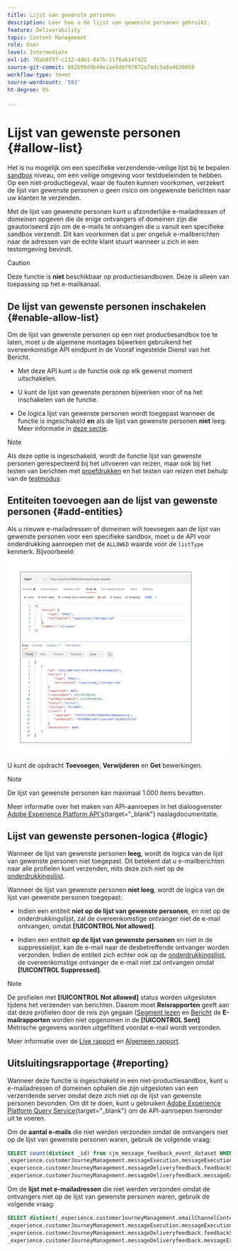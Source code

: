 ```yaml
---
title: Lijst van gewenste personen
description: Leer hoe u de lijst van gewenste personen gebruikt.
feature: Deliverability
topic: Content Management
role: User
level: Intermediate
exl-id: 70ab8f57-c132-4de1-847b-11f0ab14f422
source-git-commit: 882b99d9b49e1ae6d0f97872a74dc5a8a4639050
workflow-type: tm+mt
source-wordcount: '583'
ht-degree: 0%

---
```


# Lijst van gewenste personen {#allow-list}

Het is nu mogelijk om een specifieke verzendende-veilige lijst bij te bepalen [sandbox](../administration/sandboxes.md) niveau, om een veilige omgeving voor testdoeleinden te hebben. Op een niet-productiegeval, waar de fouten kunnen voorkomen, verzekert de lijst van gewenste personen u geen risico om ongewenste berichten naar uw klanten te verzenden.

Met de lijst van gewenste personen kunt u afzonderlijke e-mailadressen of domeinen opgeven die de enige ontvangers of domeinen zijn die geautoriseerd zijn om de e-mails te ontvangen die u vanuit een specifieke sandbox verzendt. Dit kan voorkomen dat u per ongeluk e-mailberichten naar de adressen van de echte klant stuurt wanneer u zich in een testomgeving bevindt.

>[!CAUTION]
>
>Deze functie is **niet** beschikbaar op productiesandboxen. Deze is alleen van toepassing op het e-mailkanaal.

## De lijst van gewenste personen inschakelen {#enable-allow-list}

Om de lijst van gewenste personen op een niet productiesandbox toe te laten, moet u de algemene montages bijwerken gebruikend het overeenkomstige API eindpunt in de Vooraf ingestelde Dienst van het Bericht.

* Met deze API kunt u de functie ook op elk gewenst moment uitschakelen.

* U kunt de lijst van gewenste personen bijwerken voor of na het inschakelen van de functie.

* De logica lijst van gewenste personen wordt toegepast wanneer de functie is ingeschakeld **en** als de lijst van gewenste personen **niet** leeg. Meer informatie in [deze sectie](#logic).

<!--To enable this feature on a non-production sandbox, update the allowed list so that it is no longer empty. To disable it, clear up the allowed list so that it is again empty.

Learn more on the allowed list logic in this section.
-->

>[!NOTE]
>
>Als deze optie is ingeschakeld, wordt de functie lijst van gewenste personen gerespecteerd bij het uitvoeren van reizen, maar ook bij het testen van berichten met [proefdrukken](preview.md#send-proofs) en het testen van reizen met behulp van de [testmodus](../building-journeys/testing-the-journey.md).

## Entiteiten toevoegen aan de lijst van gewenste personen {#add-entities}

Als u nieuwe e-mailadressen of domeinen wilt toevoegen aan de lijst van gewenste personen voor een specifieke sandbox, moet u de API voor onderdrukking aanroepen met de `ALLOWED` waarde voor de `listType` kenmerk. Bijvoorbeeld:

![](assets/allow-list-api.png)

U kunt de opdracht **Toevoegen**, **Verwijderen** en **Get** bewerkingen.

>[!NOTE]
>
>De lijst van gewenste personen kan maximaal 1.000 items bevatten.

Meer informatie over het maken van API-aanroepen in het dialoogvenster [Adobe Experience Platform API&#39;s](https://experienceleague.adobe.com/docs/experience-platform/landing/platform-apis/api-guide.html){target=&quot;_blank&quot;} naslagdocumentatie.

## Lijst van gewenste personen-logica {#logic}

Wanneer de lijst van gewenste personen **leeg**, wordt de logica van de lijst van gewenste personen niet toegepast. Dit betekent dat u e-mailberichten naar alle profielen kunt verzenden, mits deze zich niet op de [onderdrukkingslijst](suppression-list.md).

Wanneer de lijst van gewenste personen **niet leeg**, wordt de logica van de lijst van gewenste personen toegepast:

* Indien een entiteit **niet op de lijst van gewenste personen**, en niet op de onderdrukkingslijst, zal de overeenkomstige ontvanger niet de e-mail ontvangen, omdat **[!UICONTROL Not allowed]**.

* Indien een entiteit **op de lijst van gewenste personen** en niet in de suppressielijst, kan de e-mail naar de desbetreffende ontvanger worden verzonden. Indien de entiteit zich echter ook op de [onderdrukkingslijst](suppression-list.md), de overeenkomstige ontvanger de e-mail niet zal ontvangen omdat **[!UICONTROL Suppressed]**.

>[!NOTE]
>
>De profielen met **[!UICONTROL Not allowed]** status worden uitgesloten tijdens het verzenden van berichten. Daarom moet **Reisrapporten** geeft aan dat deze profielen door de reis zijn gegaan ([Segment lezen](../building-journeys/read-segment.md) en [Bericht](../building-journeys/journeys-message.md) de **E-mailrapporten** worden niet opgenomen in de **[!UICONTROL Sent]** Metrische gegevens worden uitgefilterd voordat e-mail wordt verzonden.
>
>Meer informatie over de [Live rapport](../reports/live-report.md) en [Algemeen rapport](../reports/global-report.md).

## Uitsluitingsrapportage {#reporting}

Wanneer deze functie is ingeschakeld in een niet-productiesandbox, kunt u e-mailadressen of domeinen ophalen die zijn uitgesloten van een verzendende server omdat deze zich niet op de lijst van gewenste personen bevonden. Om dit te doen, kunt u gebruiken [Adobe Experience Platform Query Service](https://experienceleague.adobe.com/docs/experience-platform/query/api/getting-started.html){target=&quot;_blank&quot;} om de API-aanroepen hieronder uit te voeren.

Om de **aantal e-mails** die niet werden verzonden omdat de ontvangers niet op de lijst van gewenste personen waren, gebruik de volgende vraag:

```sql
SELECT count(distinct _id) from cjm_message_feedback_event_dataset WHERE
_experience.customerJourneyManagement.messageExecution.messageExecutionID = '<MESSAGE_EXECUTION_ID>' AND
_experience.customerJourneyManagement.messageDeliveryfeedback.feedbackStatus = 'exclude' AND
_experience.customerJourneyManagement.messageDeliveryfeedback.messageExclusion.reason = 'EmailNotAllowed'
```

Om de **lijst met e-mailadressen** die niet werden verzonden omdat de ontvangers niet op de lijst van gewenste personen waren, gebruik de volgende vraag:

```sql
SELECT distinct(_experience.customerJourneyManagement.emailChannelContext.address) from cjm_message_feedback_event_dataset WHERE
_experience.customerJourneyManagement.messageExecution.messageExecutionID IS NOT NULL AND
_experience.customerJourneyManagement.messageDeliveryfeedback.feedbackStatus = 'exclude' AND
_experience.customerJourneyManagement.messageDeliveryfeedback.messageExclusion.reason = 'EmailNotAllowed'
```
